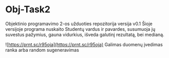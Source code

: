 # Obj-Task2
Objektinio programavimo 2-os užduoties repozitorija versija v0.1
Šioje versijoje programa nuskaito Studentų vardus ir pavardes, susumuoja jų suvestus pažymius, gauna vidurkius, išveda galutinį rezultatą, bei medianą.

![https://prnt.sc/r95oja](https://prnt.sc/r95oja)
Galimas duomenų įvedimas ranka arba random sugeneravimas
